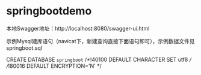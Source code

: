 # springbootdemo

本地Swagger地址：http://localhost:8080/swagger-ui.html

示例Mysql建库语句（navicat下，新建查询直接下面语句即可），示例数据文件见springboot.sql

CREATE DATABASE `springboot` /*!40100 DEFAULT CHARACTER SET utf8 */ /*!80016 DEFAULT ENCRYPTION='N' */
 

